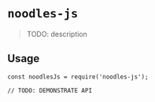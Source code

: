 # `noodles-js`

> TODO: description

## Usage

```
const noodlesJs = require('noodles-js');

// TODO: DEMONSTRATE API
```
